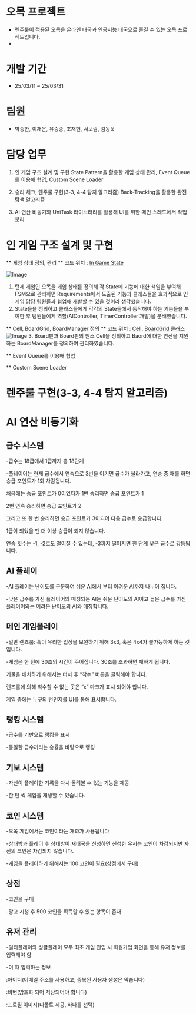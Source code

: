 # 오목 프로젝트
+ 렌주룰이 적용된 오목을 온라인 대국과 인공지능 대국으로 즐길 수 있는 오목 프로젝트입니다.
+ 

# 개발 기간
+ 25/03/11 ~ 25/03/31

# 팀원
+ 박종한, 이채은, 유승종, 조재현, 서보람, 김동욱

# 담당 업무
1. 인 게임 구조 설계 및 구현
  State Pattern을 활용한 게임 상태 관리, Event Queue를 이용해 협업, Custom Scene Loader

2. 승리 체크, 렌주룰 구현(3-3, 4-4 탐지 알고리즘)
  Back-Tracking을 활용한 완전 탐색 알고리즘

3. AI 연산 비동기화
  UniTask 라이브러리를 활용해 UI를 위한 메인 스레드에서 작업 분리

# 인 게임 구조 설계 및 구현
** 게임 상태 정의, 관리
** 코드 위치 : [In Game State](https://github.com/Omok-Team1/Omok/tree/ParkJongHan/Assets/01.%20Scripts/In%20Game/StateMachine/Game%20States/Game%20Play%20States)

![Image](https://github.com/user-attachments/assets/96348d68-e5d4-45b2-a540-83149de26e20)
1. 턴제 게임인 오목을 게임 상태를 정의해 각 State에 기능에 대한 책임을 부여해 FSM으로 관리하면 Requirements에서 도출된 기능과 클래스들을 효과적으로 인 게임 담당 팀원들과 협업해 개발할 수 있을 것이라 생각했습니다.
2. State들을 정의하고 클래스들에게 각각의 State들에서 동작해야 하는 기능들을 부여한 후 팀원들에게 역할(AIController, TimerController 개발)을 분배했습니다.

** Cell, BoardGrid, BoardManager 정의
** 코드 위치 : [Cell, BoardGrid 클래스](https://github.com/Omok-Team1/Omok/tree/ParkJongHan/Assets/01.%20Scripts/In%20Game/Grid)
![Image](https://github.com/user-attachments/assets/8b3aba4e-0f57-45f3-a3c0-b9c09ae9bca9)
3. Board판과 Board판의 원소 Cell을 정의하고 Baord에 대한 연산을 지원하는 BoardManager를 정의하여 관리하였습니다.

** Event Queue를 이용해 협업

** Custom Scene Loader

# 렌주룰 구현(3-3, 4-4 탐지 알고리즘)

# AI 연산 비동기화

## 급수 시스템

-급수는 18급에서 1급까지 총 18단계

-플레이어는 현재 급수에서 연속으로 3번을 이기면 급수가 올라가고, 연승 중 패를 하면 승급 포인트가 1회 차감됩니다.

처음에는 승급 포인트가 0이었다가 1번 승리하면 승급 포인트가 1

2번 연속 승리하면 승급 포인트가 2 

그리고 또 한 번 승리하면 승급 포인트가 3이되어 다음 급수로 승급합니다.

1급이 되었을 땐 더 이상 승급이 되지 않습니다.

연승 횟수는 -1, -2로도 떨어질 수 있는데, -3까지 떨어지면 한 단계 낮은 급수로 강등됩니다.


## AI 플레이

-AI 플레이는 난이도를 구분하여 쉬운 AI에서 부터 어려운 AI까지 나누어 집니다.

-낮은 급수를 가진 플레이어와 매칭되는 AI는 쉬운 난이도의 AI이고 높은 급수를 가진 플레이어와는 어려운 난이도의 AI와 매칭합니다.

## 메인 게임플레이

-일반 렌즈룰:
흑이 유리한 입장을 보완하기 위해 3x3, 혹은 4x4가 불가능하게 하는 것입니다.

-게임은 한 턴에 30초의 시간이 주어집니다. 30초를 초과하면 패하게 됩니다.

기물을 배치하기 위해서는 터치 후 “착수” 버튼을 클릭해야 합니다.

렌즈룰에 의해 착수할 수 없는 곳은 “x” 마크가 표시 되어야 합니다.

게임 중에는 누구의 턴인지를 UI를 통해 표시합니다.


## 랭킹 시스템

-급수를 기반으로 랭킹을 표시

-동일한 급수끼리는 승률을 바탕으로 랭킹

## 기보 시스템

-자신이 플레이한 기록을 다시 돌려볼 수 있는 기능을 제공

-한 턴 씩 게임을 재생할 수 있습니다.


## 코인 시스템

-오목 게임에서는 코인이라는 재화가 사용됩니다

-상대방과 플레이 후 상대방이 재대국을 신청하면 신청한 유저는 코인이 차감되지만 자신의 코인은 차감되지 않습니다.

-게임을 플레이하기 위해서는 100 코인이 필요(상점에서 구매)

## 상점

-코인을 구매

-광고 시청 후 500 코인을 획득할 수 있는 항목이 존재

## 유저 관리

-멀티플레이와 싱글플레이 모두 최초 게임 진입 시 회원가입 화면을 통해 유저 정보를 입력해야 함

-이 때 입력하는 정보

:아이디(이메일 주소를 사용하고, 중복된 사용자 생성은 막습니다)

:비번(암호화 되어 저장되어야 합니다)

:프로필 이미지(디폴트 제공, 하나를 선택)
